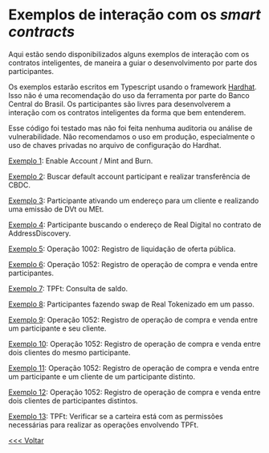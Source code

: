 # Exemplos de interação com os _smart contracts_

Aqui estão sendo disponibilizados alguns exemplos de interação com os contratos inteligentes, de maneira a guiar o desenvolvimento por parte dos participantes.

Os exemplos estarão escritos em Typescript usando o framework [Hardhat](https://hardhat.org/). Isso não é uma recomendação do uso da ferramenta por parte do Banco Central do Brasil. Os participantes são livres para desenvolverem a interação com os contratos inteligentes da forma que bem entenderem.

Esse código foi testado mas não foi feita nenhuma auditoria ou análise de vulnerabilidade. Não recomendamos o uso em produção, especialmente o uso de chaves privadas no arquivo de configuração do Hardhat.

[Exemplo 1](example1.ts):
    Enable Account / Mint and Burn.

[Exemplo 2](example2.ts):
    Buscar default account participant e realizar transferência de CBDC.

[Exemplo 3](example3.ts):
    Participante ativando um endereço para um cliente e realizando uma emissão de DVt ou MEt.

[Exemplo 4](example4.ts):
Participante buscando o endereço de Real Digital no contrato de AddressDiscovery.

[Exemplo 5](example5.ts):
Operação 1002: Registro de liquidação de oferta pública. 

[Exemplo 6](example6.ts):
Operação 1052: Registro de operação de compra e venda entre participantes.

[Exemplo 7](example7.ts):
TPFt: Consulta de saldo.

[Exemplo 8](example8.ts):
Participantes fazendo swap de Real Tokenizado em um passo.

[Exemplo 9](example9.ts):
Operação 1052: Registro de operação de compra e venda entre um participante e seu cliente.

[Exemplo 10](example10.ts):
Operação 1052: Registro de operação de compra e venda entre dois clientes do mesmo participante.

[Exemplo 11](example11.ts):
Operação 1052: Registro de operação de compra e venda entre um participante e um cliente de um participante distinto.

[Exemplo 12](example12.ts):
Operação 1052: Registro de operação de compra e venda entre dois clientes de participantes distintos.

[Exemplo 13](walletsCheckingFlow.ts):
TPFt: Verificar se a carteira está com as permissões necessárias para realizar as operações envolvendo TPFt.

[<<< Voltar](../README.md)
